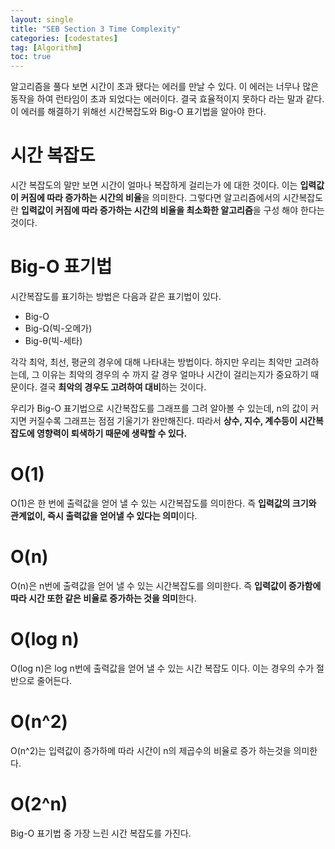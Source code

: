 ```yaml
---
layout: single
title: "SEB Section 3 Time Complexity"
categories: [codestates]
tag: [Algorithm]
toc: true
---
```


알고리즘을 풀다 보면 시간이 초과 됐다는 에러를 만날 수 있다. 이 에러는 너무나 많은 동작을 하여 런타임이 초과 되었다는 에러이다. 결국 효율적이지 못하다 라는 말과 같다. 이 에러를 해결하기 위해선 시간복잡도와 Big-O 표기법을 알아야 한다.

# 시간 복잡도

시간 복잡도의 말만 보면 시간이 얼마나 복잡하게 걸리는가 에 대한 것이다. 이는 **입력값이 커짐에 따라 증가하는 시간의 비율**을 의미한다. 그렇다면 알고리즘에서의 시간복잡도란 **입력값이 커짐에 따라 증가하는 시간의 비율을 최소화한 알고리즘**을 구성 해야 한다는 것이다.

# Big-O 표기법

시간복잡도를 표기하는 방법은 다음과 같은 표기법이 있다.

- Big-O
- Big-Ω(빅-오메가)
- Big-θ(빅-세타)

각각 최악, 최선, 평균의 경우에 대해 나타내는 방법이다. 하지만 우리는 최악만 고려하는데, 그 이유는 최악의 경우의 수 까지 갈 경우 얼마나 시간이 걸리는지가 중요하기 때문이다. 결국 **최악의 경우도 고려하여 대비**하는 것이다.

우리가 Big-O 표기법으로 시간복잡도를 그래프를 그려 알아볼 수 있는데, n의 값이 커지면 커질수록 그래프는 점점 기울기가 완만해진다. 따라서 **상수, 지수, 계수등이 시간복잡도에 영향력이 퇴색하기 때문에 생략할 수 있다.**

# O(1)

O(1)은 한 번에 출력값을 얻어 낼 수 있는 시간복잡도를 의미한다. 즉 **입력값의 크기와 관계없이, 즉시 출력값을 얻어낼 수 있다는 의미**이다.

# O(n)

O(n)은 n번에 출력값을 얻어 낼 수 있는 시간복잡도를 의미한다. 즉 **입력값이 증가함에 따라 시간 또한 같은 비율로 증가하는 것을 의미**한다.

# O(log n)

O(log n)은 log n번에 출력값을 얻어 낼 수 있는 시간 복잡도 이다. 이는 경우의 수가 절반으로 줄어든다.

# O(n^2)

O(n^2)는 입력값이 증가하메 따라 시간이 n의 제곱수의 비율로 증가 하는것을 의미한다.

# O(2^n)

Big-O 표기법 중 가장 느린 시간 복잡도를 가진다.
